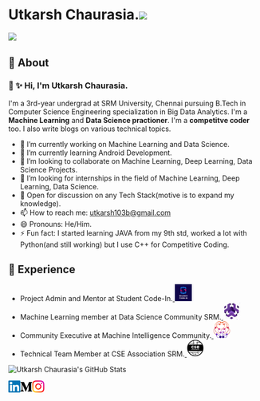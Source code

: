 
# Utkarsh Chaurasia.<img src="https://github.com/TheDudeThatCode/TheDudeThatCode/blob/master/Assets/Mario_Hello_Big.gif" width="30px">
<p align="left"><img width=200px src="https://media.giphy.com/media/l41lJ8ywG1ncm9FXW/giphy.gif"></p>

## 🧐 About


### 👋 ✨ Hi, I'm Utkarsh Chaurasia.


I'm a 3rd-year undergrad at SRM University, Chennai pursuing B.Tech in Computer Science Engineering specialization in Big Data Analytics. I'm a **Machine Learning** and **Data Science practioner**. I'm a **competitve coder** too. I also write blogs on various technical topics.

- 🔭 I’m currently working on Machine Learning and Data Science.
- 🌱 I’m currently learning Android Development.
- 👯 I’m looking to collaborate on Machine Learning, Deep Learning, Data Science Projects.
- 🤔 I’m looking for internships in the field of Machine Learning, Deep Learning, Data Science.
- 💬 Open for discussion on any Tech Stack(motive is to expand my knowledge). 
- 📫 How to reach me: utkarsh103b@gmail.com
- 😄 Pronouns: He/Him.
- ⚡ Fun fact: I started learning JAVA from my 9th std, worked a lot with Python(and still working) but I use C++ for Competitive Coding.


## 👯 Experience



- Project Admin and Mentor at Student Code-In.<a href="https://scodein.tech/">
    <img width="34px" src="https://github.com/UtkarshChaurasia/UtkarshChaurasia/blob/master/Assets/Icons/sci.jpeg" >
  </a>
- Machine Learning member at Data Science Community SRM.<a href="https://dscommunity.in/">
    <img width="34px" src="https://github.com/UtkarshChaurasia/UtkarshChaurasia/blob/master/Assets/Icons/dsc.jpeg" >
  </a>
- Community Executive at Machine Intelligence Community.<a href="https://srm-mic.in/">
    <img width="34px" src="https://github.com/UtkarshChaurasia/UtkarshChaurasia/blob/master/Assets/Icons/mic2.png" >
  </a>
- Technical Team Member at CSE Association SRM.<a href="https://www.linkedin.com/company/cse-association-srm/">
    <img width="34px" src="https://github.com/UtkarshChaurasia/UtkarshChaurasia/blob/master/Assets/Icons/csea.jpeg" >
  </a>



![Utkarsh Chaurasia's GitHub Stats](https://github-readme-stats.vercel.app/api?username=UtkarshChaurasia&show_icons=true&hide_border=true)
    
<a href="https://www.linkedin.com/in/utkarsh-chaurasia-a4b76a17b/">
    <img align="left" alt="Utkarsh Chaurasia | Linkedin" width="24px" src="https://github.com/UtkarshChaurasia/UtkarshChaurasia/blob/master/Assets/Icons/Linkedin.svg" />
  </a>
  
  <a href="https://medium.com/@utkarsh103b">
    <img align="left" alt="Utkarsh Chaurasia | Medium" width="24px" src="https://github.com/UtkarshChaurasia/UtkarshChaurasia/blob/master/Assets/Icons/medium.svg" />
  </a>
  
  <a href="https://www.instagram.com/utkarsh_chaurasia.12/?hl=en">
    <img align="left" alt="Utkarsh Chaurasia | Instagram" width="24px" src="https://github.com/UtkarshChaurasia/UtkarshChaurasia/blob/master/Assets/Icons/Instagram.svg" />
  </a>

